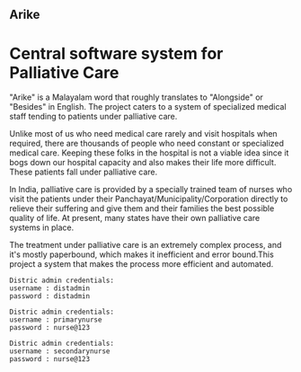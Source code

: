 ## Arike
# Central software system for Palliative Care

"Arike" is a Malayalam word that roughly translates to "Alongside" or "Besides" in English. The project caters to a system of specialized medical staff tending to patients under palliative care.

Unlike most of us who need medical care rarely and visit hospitals when required, there are thousands of people who need constant or specialized medical care. Keeping these folks in the hospital is not a viable idea since it bogs down our hospital capacity and also makes their life more difficult. These patients fall under palliative care.

In India, palliative care is provided by a specially trained team of nurses who visit the patients under their Panchayat/Municipality/Corporation directly to relieve their suffering and give them and their families the best possible quality of life. At present, many states have their own palliative care systems in place.

The treatment under palliative care is an extremely complex process, and it's mostly paperbound, which makes it inefficient and error bound.This project a system that makes the process more efficient and automated.

```
Distric admin credentials:
username : distadmin
password : distadmin

Distric admin credentials:
username : primarynurse
password : nurse@123

Distric admin credentials:
username : secondarynurse
password : nurse@123
```
